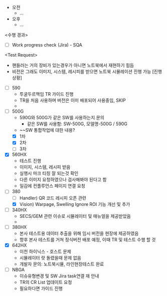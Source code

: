 - 오전
	- ...
- 오후
	- ...

<수행 경과>
- [ ] Work progress check (Jira) - SQA

\<Test Request>
- 핸들러는 거의 장비가 있는경우가 아니면 노트북에서 재현하기 힘듬
- 비전은 그래도 이미지, 시스템, 레시피를 받으면 노트북 시뮬레이션 진행 가능
[진행상황]
- [ ] 590
	- 투굴두르책임 TR 가이드 진행
	- TR을 처음 사용하며 버전은 이미 배포되어 사용중임, SKIP
	- 
- [ ] 500G
	- 590G와 500G가 같은 SW를 사용하는지 문의
		- 같은 SW를 사용함: SW-500G, 모델명-500G / 590G
	- ~~SW 통합작업에 대한 내용?
	- [x] 1차
	- [x] 2차
	- [ ] 3차
- [x] 560HX
	- 테스트 진행
	- 이미지, 시스템, 레시피 받음
	- 실행시 마크 티칭 잘 되는것 확인
	- 다른 이미지 요청하였으나 검사해봐야 된다고 함
	- 일감에 컨플루언스 페이지 연결 요청
- [ ] 380
	- [ ] Handler) QR 코드 레시피 오픈 관련
	- [x] Vision) Warpage, Swelling Ignore ROI 기능 개선 및 추가
- [ ] 340HX
	- SECS/GEM 관련 이슈로 시뮬레이터 및 매뉴얼을 제공받았음
	- 
- [ ] 380HX
	- 본사 테스트용 데이터 추출을 위해 임시 버전을 현장에 제공하였음
	- 향후 본사 테스트를 거쳐 정식버전 배포 예정, 이때 TR 및 테스트 수행 할 것
- [x] 642HX
	- 이천 하이닉스 - 호스트 문제
	- 시뮬레이터 랏 돌렸을때 문제 없음
	- 개발자 문의: 노트북시뮬, 라인현장테스트 완료
- [ ] NBGA
	- 이슈유형변경 및 SW Jira task연결 재 안내
	- TR의 CR List 업데이트 요청
	- 필요하다면 가이드 진행